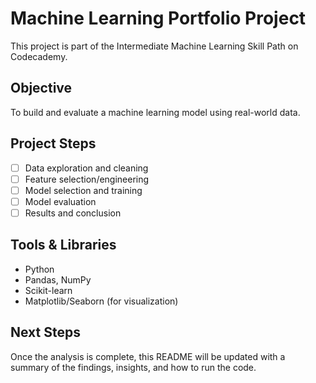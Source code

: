 # Machine Learning Portfolio Project

This project is part of the Intermediate Machine Learning Skill Path on Codecademy.

## Objective
To build and evaluate a machine learning model using real-world data.

## Project Steps
- [ ] Data exploration and cleaning
- [ ] Feature selection/engineering
- [ ] Model selection and training
- [ ] Model evaluation
- [ ] Results and conclusion

## Tools & Libraries
- Python
- Pandas, NumPy
- Scikit-learn
- Matplotlib/Seaborn (for visualization)

## Next Steps
Once the analysis is complete, this README will be updated with a summary of the findings, insights, and how to run the code.
